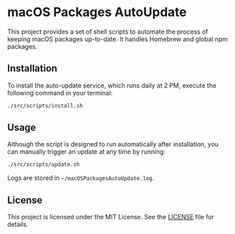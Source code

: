 # macOS Packages AutoUpdate

This project provides a set of shell scripts to automate the process of keeping macOS packages up-to-date. It handles Homebrew and global npm packages.

## Installation

To install the auto-update service, which runs daily at 2 PM, execute the following command in your terminal:

```bash
./src/scripts/install.sh
```

## Usage

Although the script is designed to run automatically after installation, you can manually trigger an update at any time by running:

```bash
./src/scripts/update.sh
```

Logs are stored in `~/macOSPackagesAutoUpdate.log`.

## License

This project is licensed under the MIT License. See the [LICENSE](LICENSE) file for details.
